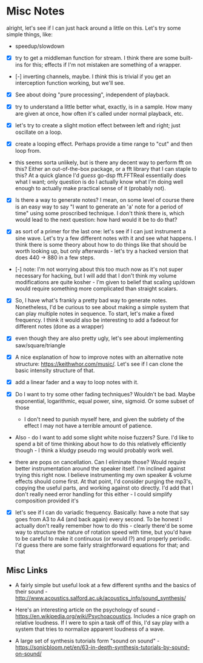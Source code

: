 
# Misc Notes

alright, let's see if I can just hack around a little on this. Let's try
some simple things, like:

- speedup/slowdown

- [x] try to get a middleman function for stream. I think there are some
  built-ins for this; effects if I'm not mistaken are something of a wrapper.

- [-] inverting channels, maybe. I *think* this is trivial if you get an
  interception function working, but we'll see.

- [x] See about doing "pure processing", independent of playback.

- [x] try to understand a little better what, exactly, is in a sample. How many
  are given at once, how often it's called under normal playback, etc.

- [x] let's try to create a slight motion effect between left and right; just
  oscillate on a loop.

- [x] create a looping effect. Perhaps provide a time range to "cut" and then
  loop from.

- this seems sorta unlikely, but is there any decent way to perform fft on this?
  Either an out-of-the-box package, or a fft library that I can staple to this?
  At a quick glance I'd *guess* go-dsp fft.FFTReal essentially does what I want;
  only question is do I actually know what I'm doing well enough to actually
  make practical sense of it (probably not).

- [x] Is there a way to generate notes? I mean, on some level of course there is
  an easy way to say "I want to generate an 'a' note for a period of time" using
  some proscribed technique. I don't think there is, which would lead to the
  next question: how hard would it be to do that?

- [x] as sort of a primer for the last one: let's see if I can just instrument a
  sine wave. Let's try a few different notes with it and see what happens. I
  think there is some theory about how to do things like that should be worth
  looking up, but only afterwards - let's try a hacked version that does 440 ->
  880 in a few steps.

- [-] note: I'm not worrying about this too much now as it's not super necessary for
  hacking, but I will add that I don't think my volume modifications are quite
  kosher - I'm given to belief that scaling up/down would require something more
  complicated than straight scalars.

- [x] So, I have what's frankly a pretty bad way to generate notes. Nonetheless,
  I'd be curious to see about making a simple system that can play multiple
  notes in sequence. To start, let's make a fixed frequency. I think it would
  also be interesting to add a fadeout for different notes (done as a wrapper)

- [x] even though they are also pretty ugly, let's see about implementing
  saw/square/triangle

- [x] A nice explanation of how to improve notes with an alternative note
  structure: https://keithwhor.com/music/. Let's see if I can clone the basic
  intensity structure of that.

- [x] add a linear fader and a way to loop notes with it.

- [x] Do I want to try some other fading techniques? Wouldn't be bad. Maybe
  exponential, logarithmic, equal power, sine, sigmoid. Or some subset of those
  - I don't need to punish myself here, and given the subtlety of the effect I
    may not have a terrible amount of patience.

- Also - do I want to add some slight white noise fuzzers? Sure. I'd like to
  spend a bit of time thinking about how to do this relatively efficiently
  though - I think a kludgy pseudo rng would probably work well.

- there are pops on cancellation. Can I eliminate those? Would require better
  instrumentation around the speaker itself. I'm inclined against trying this
  right now. I believe instrumenting my own speaker & volume effects should come
  first. At that point, I'd consider purging the mp3's, copying the useful
  parts, and working against oto directly. I'd add that I don't really need
  error handling for this either - I could simplify composition provided it's

- [x] let's see if I can do variadic frequency. Basically: have a note that say
  goes from A3 to A4 (and back again) every second. To be honest I actually
  don't really remember how to do this - clearly there'd be some way to
  structure the nature of rotation speed with time, but you'd have to be careful
  to make it continuous (or would I?) and properly periodic. I'd guess there are
  some fairly straightforward equations for that; and that


## Misc Links

- A fairly simple but useful look at a few different synths and the basics of
  their sound -
  http://www.acoustics.salford.ac.uk/acoustics_info/sound_synthesis/

- Here's an interesting article on the psychology of sound -
  https://en.wikipedia.org/wiki/Psychoacoustics. Includes a nice graph on
  relative loudness. If I were to spin a task off of this, I'd say play with a
  system that tries to normalize apparent loudness of a wave.

- A large set of synthesis tutorials form "sound on sound" -
  https://sonicbloom.net/en/63-in-depth-synthesis-tutorials-by-sound-on-sound/